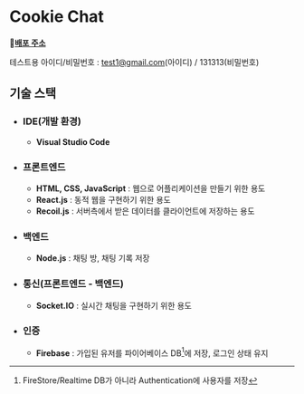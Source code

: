 # Cookie Chat

**:link:[배포 주소](https://cookiechat-4df6b.web.app/)**


테스트용 아이디/비밀번호 : test1@gmail.com(아이디) / 131313(비밀번호)

## 기술 스택

- ### IDE(개발 환경)
  
  - **Visual Studio Code**

- ### 프론트엔드

  - **HTML, CSS, JavaScript** : 웹으로 어플리케이션을 만들기 위한 용도
  - **React.js** : 동적 웹을 구현하기 위한 용도
  - **Recoil.js** : 서버측에서 받은 데이터를 클라이언트에 저장하는 용도

- ### 백엔드

  - **Node.js** : 채팅 방, 채팅 기록 저장

- ### 통신(프론트엔드 - 백엔드)

  - **Socket.IO** : 실시간 채팅을 구현하기 위한 용도

- ### 인증

  - **Firebase** : 가입된 유저를 파이어베이스 DB[^1]에 저장, 로그인 상태 유지
[^1]: FireStore/Realtime DB가 아니라 Authentication에 사용자를 저장
